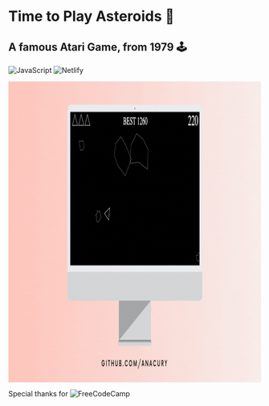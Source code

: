# Time to Play Asteroids :rocket:
## A famous Atari Game, from 1979 :joystick:

![JavaScript](https://img.shields.io/badge/JavaScript-323330?style=for-the-badge&logo=javascript&logoColor=F7DF1E)
![Netlify](https://img.shields.io/badge/Netlify-00C7B7?style=for-the-badge&logo=netlify&logoColor=white)

<img align="center" src="/img/asteroids.gif" width="800" height="600" />

Special thanks for ![FreeCodeCamp](https://img.shields.io/badge/freecodecamp-27273D?style=for-the-badge&logo=freecodecamp&logoColor=white)
